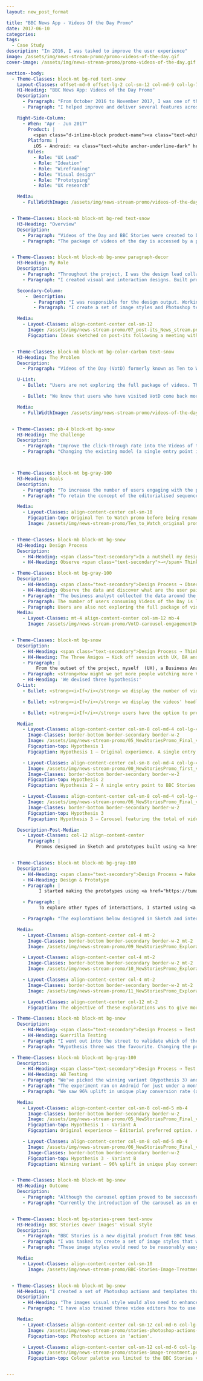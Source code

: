 ```yaml
---
layout: new_post_format

title: "BBC News App - Videos Of the Day Promo"
date: 2017-06-10
categories:
tags:
  - Case Study
description: "In 2016, I was tasked to improve the user experience"
image: /assets/img/news-stream-promo/promo-videos-of-the-day.gif
cover-image: /assets/img/news-stream-promo/promo-videos-of-the-day.gif

section--body:
  - Theme-Classes: block-mt bg-red text-snow
    Layout-Classes: offset-md-0 offset-lg-2 col-sm-12 col-md-9 col-lg-7 col-xl-6 mb-md-0 mb-lg-5
    H1-Heading: "BBC News App: Videos of the Day Promo"
    Description:
      - Paragraph: "From October 2016 to November 2017, I was one of three UX designers working on the BBC News app for iOS & Android. The News App reaches over 7 Million weekly unique users worldwide."
      - Paragraph: "I helped improve and deliver several features across the News app. But, this is the story of how I, as a design lead, improved Videos of the Day and BBC Stories daily video plays by designing a better entry point."

    Right-Side-Column:
      - When: "Apr - Jun 2017"
        Product: |
          <span class="d-inline-block product-name"><a class="text-white anchor-underline-dark" href="https://www.bbc.co.uk/news">BBC News</a></span>
        Platform: |
          iOS - Android: <a class="text-white anchor-underline-dark" href="http://www.bbc.co.uk/news/10628994"><BBC>News App</BBC></a>
        Roles:
          - Role: "UX Lead"
          - Role: "Ideation"
          - Role: "Wireframing"
          - Role: "Visual design"
          - Role: "Prototyping"
          - Role: "UX research"

    Media:
      - FullWidthImage: /assets/img/news-stream-promo/videos-of-the-day.png


  - Theme-Classes: block-mb block-mt bg-red text-snow
    H3-Heading: "Overview"
    Description:
      - Paragraph: "Videos of the Day and BBC Stories were created to be a finite package of succinct, sharply edited and visually-enticing videos, made to be viewed vertically in full screen and designed to encourage habitual usage."
      - Paragraph: "The package of videos of the day is accessed by a promo with a single entry point into a linear experience from the News app Top Stories."


  - Theme-Classes: block-mt block-mb bg-snow paragraph-decor
    H3-Heading: My Role
    Description:
      - Paragraph: "Throughout the project, I was the design lead collaborating with a Business Analyst, iOS and Android engineers."
      - Paragraph: "I created visual and interaction designs. Built prototypes, conducted guerrilla testing and presented the findings back to the product and editorial teams."

    Secondary-Column:
       -  Description:
          - Paragraph: "I was responsible for the design output. Working with engineers, I ensured that the interaction models were robust and easy to implement."
          - Paragraph: "I create a set of image styles and Photoshop templates for the cover of BBC Stories videos and trained video editors how to use Photoshop."

    Media:
      - Layout-Classes: align-content-center col-sm-12
        Image: /assets/img/news-stream-promo/07_post-its_News_stream.png
        Figcaption: Ideas sketched on post-its following a meeting with the BA and iOS & Android engineers.


  - Theme-Classes: block-mb block-mt bg-color-carbon text-snow
    H3-Heading: The Problem
    Description:
      - Paragraph: "Videos of the Day (VotD) formerly known as Ten to Watch, was conceptualised and executed to be a package of ten videos accessed through a single access point from the app's top stories screen. This approach has created a few problems, such as:"

    U-List:
      - Bullet: "Users are not exploring the full package of videos. The further the videos are from the start of the carousel, the more significant is the drop in video views."  

      - Bullet: "We know that users who have visited VotD come back more frequently and view significantly more videos. But, there has been some potential adverse effects on the News app video viewing which has seen a (-24%) decline in daily video views."

    Media:
      - FullWidthImage: /assets/img/news-stream-promo/videos-of-the-day-flow-diagram-v2.gif


  - Theme-Classes: pb-4 block-mt bg-snow
    H3-Heading: The Challenge
    Description:
      - Paragraph: "Improve the click-through rate into the Videos of the Day and BBC Stories experiences. By including more detail from within the package on the promo (currently just images, but potentially including headlines and summaries)."
      - Paragraph: "Changing the existing model (a single entry point into a linear experience) may compromise the editorial integrity of the package concept."



  - Theme-Classes: block-mt bg-gray-100
    H3-Heading: Goals
    Description:
      - Paragraph: "To increase the number of users engaging with the promo and entering into the Videos of the Day and Stories packages."
      - Paragraph: "To retain the concept of the editorialised sequence of items, and ensure the Welcome and Completion screens don't become redundant or confusing."

    Media:
      - Layout-Classes: align-content-center col-sm-10
        Figcaption-top: Original Ten to Watch promo before being renamed later to Videos of the Day.
        Image: /assets/img/news-stream-promo/Ten_to_Watch_original promo.png


  - Theme-Classes: block-mb block-mt bg-snow
    H3-Heading: Design Process                                 
    Description:
      - H4-Heading: <span class="text-secondary">In a nutshell my design process is...</span>
      - H4-Heading: Observe <span class="text-secondary">→</span> Think <span class="text-secondary">→</span> Make <span class="text-secondary">→</span> Test <span class="text-secondary">→</span> Repeat <span class="text-secondary">∞</span>

  - Theme-Classes: block-mt bg-gray-100
    Description:
      - H4-Heading: <span class="text-secondary">Design Process → Observe.</span>
      - H4-Heading: Observe the data and discover what are the user pain points
      - Paragraph: 'The business analyst collected the data around the performance of VotD and we identified possible user pain points:'
      - Paragraph: The number of users consuming Videos of the Day is low, but those who visit VotD consume more videos than the average user.
      - Paragraph: Users are also not exploring the full package of videos. The further a video is from the beginning of the carousel, less video views it gets.
    Media:
      - Layout-Classes: mt-4 align-content-center col-sm-12 mb-4
        Image: /assets/img/news-stream-promo/VotD-carousel-engagement@4x.png


  - Theme-Classes: block-mt bg-snow
    Description:
      - H4-Heading: <span class="text-secondary">Design Process → Think.</span>
      - H4-Heading: The Three Amigos — Kick off session with UX, BA and Developers
      - Paragraph: |
           From the outset of the project, myself  (UX), a Business Analyst, an iOS and Android developer collaborated in building a shared understanding, on how we could deliver improvements to Videos of the Day and the BBC Stories promo. We questioned or selfs:
      - Paragraph: <strong>How might we get more people watching more Videos of the Day?</strong>
      - H4-Heading: 'We devised three hypothesis:'
    O-List:
      - Bullet: <strong><i>If</i></strong> we display the number of videos in the package next to a <i>watch</i> CTA,  <strong><i>then</i></strong> more users will tap on the promo, scroll further down the package and watch more videos, <strong><i>because</i></strong> they will know how many videos are in the package.

      - Bullet: <strong><i>If</i></strong> we display the videos' headline and image rotating within the promo, <strong><i>then</i></strong> it will be more likely for users to tap on the promo, <strong> <i>because</i> </strong> showing more detail of the videos from within the package on the promo will help grab user's attention to explore the full package.

      - Bullet: <strong><i>If</i></strong> users have the option to preview the package of videos by using a carousel instead of a single promo, <strong><i>then</i></strong> users can pick the video that most interests them without initiating the vertical video experience. Consequently, this could increase video views <strong> <i>because</i> </strong>  we will be providing multiple access points into VotD in a non-linear fashion.

    Media:
      - Layout-Classes: align-content-center col-sm-8 col-md-4 col-lg-4 mb-4
        Image-Classes: border-bottom border-secondary border-w-2
        Image: /assets/img/news-stream-promo/05_NewStoriesPromo_Final_version.gif
        Figcaption-top: Hypothesis 1
        Figcaption: Hypothesis 1 – Original experience. A single entry point to Videos of the Day with rotating images from within the package and with video count.

      - Layout-Classes: align-content-center col-sm-8 col-md-4 col-lg-4 mb-4
        Image: /assets/img/news-stream-promo/00_NewStoriesPromo_first_versions.gif
        Image-Classes: border-bottom border-secondary border-w-2
        Figcaption-top: Hypothesis 2
        Figcaption: Hypothesis 2 – A single entry point to BBC Stories promo with rotating images and headlines from within the package of videos.

      - Layout-Classes: align-content-center col-sm-8 col-md-4 col-lg-4 mb-4
        Image: /assets/img/news-stream-promo/06_NewStoriesPromo_Final_version.gif
        Image-Classes: border-bottom border-secondary border-w-2
        Figcaption-top: Hypothesis 3
        Figcaption: Hypothesis 3 – Carousel featuring the total of videos within the package with images and headlines.

    Description-Post-Media:
      - Layout-Classes: col-12 align-content-center
        Paragraph: |
           Promos designed in Sketch and prototypes built using <a href="https://tumult.com/hype/">Tumult Hype</a> and <a href="http://principleformac.com/">Principle</a>.


  - Theme-Classes: block-mt block-mb bg-gray-100
    Description:
      - H4-Heading: <span class="text-secondary">Design Process → Make.</span>
      - H4-Heading: Design & Prototype
      - Paragraph: |
            I started making the prototypes using <a href="https://tumult.com/hype/">Tumult Hype</a>. I created the prototype in HTML/CSS. <a href="/assets/prototypes/NewsStreamPromo/00_NewStoriesPromo_first_versions.html" target="_blank"> Click here</a> to view several exploration prototypes built using Hype.

      - Paragraph: |
            To explore other types of interactions, I started using <a href="http://principleformac.com/">Principle</a> to create high fidelity prototypes with animations that feel fast and responsive.

      - Paragraph: "The explorations below designed in Sketch and interactions built in Principle."

    Media:
      - Layout-Classes: align-content-center col-4 mt-2
        Image-Classes: border-bottom border-secondary border-w-2 mt-2
        Image: /assets/img/news-stream-promo/09_NewStoriesPromo_Exploration.gif

      - Layout-Classes: align-content-center col-4 mt-2
        Image-Classes: border-bottom border-secondary border-w-2 mt-2
        Image: /assets/img/news-stream-promo/10_NewStoriesPromo_Exploration.gif

      - Layout-Classes: align-content-center col-4 mt-2
        Image-Classes: border-bottom border-secondary border-w-2 mt-2
        Image: /assets/img/news-stream-promo/11_NewStoriesPromo_Exploration.gif

      - Layout-Classes: align-content-center col-12 mt-2
        Figcaption: The objective of these explorations was to give more prominence to the first item on carousel and to retain the concept of the editorialised sequence of items.

  - Theme-Classes: block-mb block-mt bg-snow
    Description:
      - H4-Heading: <span class="text-secondary">Design Process → Test.</span>
      - H4-Heading: Guerrilla Testing
      - Paragraph: "I went out into the street to validate which of the three hypothesis people preferred."
      - Paragraph: "Hypothesis three was the favourite. Changing the promo to a carousel, performed better among the people we tested on the street. Users prefer to have the option to preview the stories available in the package before committing to watch a video."

  - Theme-Classes: block-mb block-mt bg-gray-100
    Description:
      - H4-Heading: <span class="text-secondary">Design Process → Test.</span>
      - H4-Heading: AB Testing
      - Paragraph: "We've picked the winning variant (Hypothesis 3) and tested against Hypothesis 1 (the editorial preferred option)."
      - Paragraph: "The experiment ran on Android for just under a month, and we have seen significant statistical improvements in promo engagement and video plays for hypothesis 3 (the carousel), compared to the original experience."
      - Paragraph: "We saw 96% uplift in unique play conversion rate (at least one VotD video consumed in a visit), and 36% uplift in total daily video views."

    Media:
      - Layout-Classes: align-content-center col-sm-8 col-md-5 mb-4
        Image-Classes: border-bottom border-secondary border-w-2
        Image: /assets/img/news-stream-promo/05_NewStoriesPromo_Final_version.gif
        Figcaption-top: Hypothesis 1 - Variant A
        Figcaption: Original experience – Editorial preferred option. A single entry point into a linear experience.

      - Layout-Classes: align-content-center col-sm-8 col-md-5 mb-4
        Image: /assets/img/news-stream-promo/06_NewStoriesPromo_Final_version.gif
        Image-Classes: border-bottom border-secondary border-w-2
        Figcaption-top: Hypothesis 3 - Variant B
        Figcaption: Winning variant – 96% uplift in unique play conversion rate and 36% uplift in total plays/browser


  - Theme-Classes: block-mb block-mt bg-snow
    H3-Heading: Outcome
    Description:
      - Paragraph: "Although the carousel option proved to be successful, this approach challenges the editorial concept of a daily drop package of videos designed to be consumed linearly."
      - Paragraph: "Currently the introduction of the carousel as an entry point to Videos of the Day and BBC Stories is pending. The user journey of the original concept must be updated. The welcome and completion screens would need to be rethought to take in consideration a non-linear approach into the vertical video experience."


  - Theme-Classes: block-mt bg-stories-green text-snow
    H3-Heading: BBC Stories cover images' visual style
    Description:
      - Paragraph: "BBC Stories is a new digital product from BBC News, which delves deeper into human stories beyond the daily news agenda."
      - Paragraph: "I was tasked to create a set of image styles that would characterise the essence of BBC Stories."
      - Paragraph: "These image styles would need to be reasonably easy to implement for video editors that had limited or no experience working with photoshop."

    Media:
      - Layout-Classes: align-content-center col-sm-10
        Image: /assets/img/news-stream-promo/BBC-Stories-Image-Treatment_1.png


  - Theme-Classes: block-mb block-mt bg-snow
    H4-Heading: "I created a set of Photoshop actions and templates that enable video editors to quickly pick a image visual style that works better with their story."
    Description:
      - H4-Heading: "The images visual style would also need to enhance images' quality that often was poor."
      - Paragraph: "I have also trained three video editors how to use Photoshop."

    Media:
      - Layout-Classes: align-content-center col-sm-12 col-md-6 col-lg-6 mb-5
        Image: /assets/img/news-stream-promo/stories-photoshop-actions-template.gif
        Figcaption-top: Photoshop actions in 'action'.

      - Layout-Classes: align-content-center col-sm-12 col-md-6 col-lg-6 mb-5
        Image: /assets/img/news-stream-promo/stories-image-treatment.png
        Figcaption-top: Colour palette was limited to the BBC Stories visual identity.


---
```

